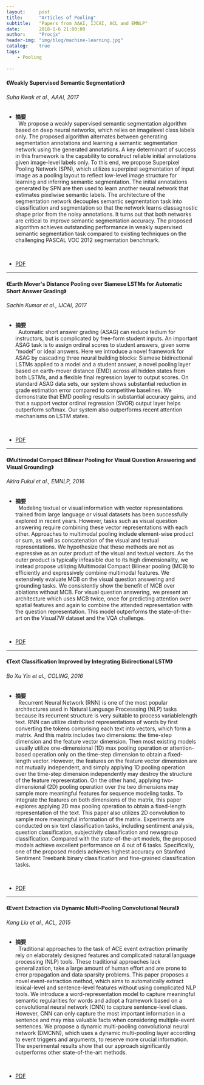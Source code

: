 ```yaml
---
layout:     post
title:      "Articles of Pooling"
subtitle:   "Papers from AAAI, IJCAI, ACL and EMNLP"
date:       2018-1-6 21:00:00
author:     "Procjx"
header-img: "img/blog/machine-learning.jpg"
catalog:    true
tags:
    - Pooling 
    
---
```


#### 《Weakly Supervised Semantic Segmentation》
###### Suha Kwak et al., AAAI, 2017

- <b>摘要</b><br/>
&nbsp; We propose a weakly supervised semantic segmentation algorithm based on deep neural networks, which relies on imagelevel
class labels only. The proposed algorithm alternates between generating segmentation annotations and learning a semantic segmentation network using the generated annotations. A key determinant of success in this framework is the capability to construct reliable initial annotations given image-level labels only. To this end, we propose Superpixel Pooling Network (SPN), which utilizes superpixel segmentation of input image as a pooling layout to reflect low-level image structure for learning and inferring semantic segmentation. The initial annotations generated by SPN are then used to learn another neural network that estimates pixelwise semantic labels. The architecture of the segmentation network decouples semantic segmentation task into classification and segmentation so that the network learns classagnostic shape prior from the noisy annotations. It turns out that both networks are critical to improve semantic segmentation accuracy. The proposed algorithm achieves outstanding performance in weakly supervised semantic segmentation task compared to existing techniques on the challenging PASCAL VOC 2012 segmentation benchmark.
 <br/>
 
- [PDF](https://aaai.org/ocs/index.php/AAAI/AAAI17/paper/viewFile/14445/14288)

---

#### 《Earth Mover's Distance Pooling over Siamese LSTMs for Automatic Short Answer Grading》
###### Sachin Kumar et al., IJCAI, 2017
- <b>摘要</b><br/>
&nbsp; Automatic short answer grading (ASAG) can reduce tedium for instructors, but is complicated by free-form student inputs. An important ASAG task is to assign ordinal scores to student answers, given some “model” or ideal answers. Here we introduce a novel framework for ASAG by cascading three neural building blocks: Siamese bidirectional LSTMs applied to a model and a student answer, a novel pooling layer based on earth-mover distance (EMD) across all hidden states from both LSTMs, and a flexible final regression layer to output scores. On standard ASAG data sets, our system shows substantial reduction in grade estimation error compared to competitive baselines. We demonstrate that EMD pooling results in substantial accuracy gains, and that a support vector ordinal regression (SVOR) output layer helps outperform softmax. Our system also outperforms recent attention mechanisms on LSTM states. 
 <br/>
 
- [PDF](https://www.ijcai.org/proceedings/2017/0284.pdf)

---

#### 《Multimodal Compact Bilinear Pooling for Visual Question Answering and Visual Grounding》
###### Akira Fukui et al., EMNLP, 2016
- <b>摘要</b><br/>
&nbsp; Modeling textual or visual information with vector representations trained from large language or visual datasets has been successfully explored in recent years. However, tasks such as visual question answering require combining these vector representations with each other. Approaches to multimodal pooling include element-wise product or sum, as well as concatenation of the visual and textual representations. We hypothesize that these methods are not as expressive as an outer product of the visual and textual vectors. As the outer product is typically infeasible due to its high dimensionality, we instead propose utilizing Multimodal Compact Bilinear pooling (MCB) to efficiently and expressively combine multimodal features. We extensively evaluate MCB on the visual question answering and grounding tasks. We consistently show the benefit of MCB over ablations without MCB. For visual question answering, we present an architecture which uses MCB twice, once for predicting attention over spatial features and again to combine the attended representation with the question representation. This model outperforms the state-of-the-art on the Visual7W dataset and the VQA challenge.
 <br/>
 
- [PDF](http://www.aclweb.org/anthology/D16-1044)

---

#### 《Text Classification Improved by Integrating Bidirectional LSTM》
###### Bo Xu Yin et al., COLING, 2016
- <b>摘要</b><br/>
&nbsp; Recurrent Neural Network (RNN) is one of the most popular architectures used in Natural Language Processsing (NLP) tasks because its recurrent structure is very suitable to process variablelength text. RNN can utilize distributed representations of words by first converting the tokens comprising each text into vectors, which form a matrix. And this matrix includes two dimensions: the time-step dimension and the feature vector dimension. Then most existing models usually utilize one-dimensional (1D) max pooling operation or attention-based operation only on the time-step dimension to obtain a fixed-length vector. However, the features on the feature vector dimension are not mutually independent, and simply applying 1D pooling operation over the time-step dimension independently may destroy the structure of the feature representation. On the other hand, applying two-dimensional (2D) pooling operation over the two dimensions may sample more meaningful features for sequence modeling tasks. To integrate the features on both dimensions of the matrix, this paper explores applying 2D max pooling operation to obtain a fixed-length representation of the text. This paper also utilizes 2D convolution to sample more meaningful information of the matrix. Experiments are conducted on six text classification tasks, including sentiment analysis, question classification, subjectivity classification and newsgroup classification. Compared with the state-of-the-art models, the proposed models achieve excellent performance on 4 out of 6 tasks. Specifically, one of the proposed models achieves highest accuracy on Stanford Sentiment Treebank binary classification and fine-grained classification tasks.
 <br/>
 
- [PDF](http://www.aclweb.org/anthology/C16-1329)

---

#### 《Event Extraction via Dynamic Multi-Pooling Convolutional Neural》
###### Kang Liu et al., ACL, 2015
- <b>摘要</b><br/>
&nbsp; Traditional approaches to the task of ACE event extraction primarily rely on elaborately designed features and complicated natural language processing (NLP) tools. These traditional approaches lack generalization, take a large amount of human effort and are prone to error propagation and data sparsity problems. This paper proposes a novel event-extraction method, which aims to automatically extract lexical-level and sentence-level features without using complicated NLP tools. We introduce a word-representation model to capture meaningful semantic regularities for words and adopt a framework based on a convolutional neural network (CNN) to capture sentence-level clues. However, CNN can only capture the most important information in a sentence and may miss valuable facts when considering multiple-event sentences. We propose a dynamic multi-pooling convolutional neural network (DMCNN), which uses a dynamic multi-pooling layer according to event triggers and arguments, to reserve more crucial information. The experimental results show that our approach significantly outperforms other state-of-the-art methods. 
 <br/>
 
- [PDF](http://www.aclweb.org/anthology/P15-1017)
